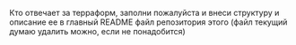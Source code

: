 Кто отвечает за терраформ, заполни пожалуйста и внеси структуру и описание ее в главный README файл репозитория этого (файл текущий думаю удалить можно, если не понадобится)